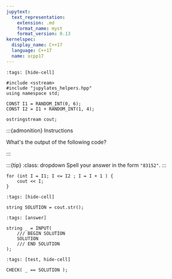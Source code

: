 ```yaml
---
jupytext:
  text_representation:
    extension: .md
    format_name: myst
    format_version: 0.13
kernelspec:
  display_name: C++17
  language: C++17
  name: xcpp17
---
```


```{code-cell}
:tags: [hide-cell]

#include <sstream>
#include "jupylates_helpers.hpp"
using namespace std;

CONST I1 = RANDOM_INT(0, 6);
CONST I2 = I1 + RANDOM_INT(1, 4);

ostringstream cout;
```

:::{admonition} Instructions

What's the output of the following code?

:::

:::{tip}
:class: dropdown
Spell your answer in the form `"83152"`.
:::

```{code-cell}
for (int I = I1; I <= I2 ; I = I + 1 ) {
    cout << I;
}
```

```{code-cell}
:tags: [hide-cell]

string SOLUTION = cout.str();
```

```{code-cell}
:tags: [answer]

string _ = INPUT(
    /// BEGIN SOLUTION
    SOLUTION
	/// END SOLUTION
);
```

```{code-cell}
:tags: [test, hide-cell]

CHECK( _ == SOLUTION );
```
